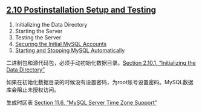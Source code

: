 ## [2.10 Postinstallation Setup and Testing](http://dev.mysql.com/doc/refman/5.7/en/postinstallation.html)

1. Initializing the Data Directory
2. Starting the Server
3. Testing the Server
4. [Securing the Initial MySQL Accounts](./4.md)
5. [Starting and Stopping MySQL Automatically](./5.md)

二进制包和源代码包，必须手动初始化数据目录。[Section 2.10.1, “Initializing the Data Directory”](http://dev.mysql.com/doc/refman/5.7/en/data-directory-initialization.html)

如果在初始化数据目录的时候没有设置密码，为root账号设置密码。MySQL数据库会阻止未授权访问。

生成时区表 [Section 11.6, “MySQL Server Time Zone Support”](http://dev.mysql.com/doc/refman/5.7/en/time-zone-support.html)